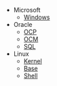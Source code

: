 <!-- _navbar.md -->

* Microsoft
  * [Windows](/microsoft/windows/)
* Oracle
  * [OCP](/oracle/ocp/)
  * [OCM](/oracle/ocm/)
  * [SQL](/oracle/sql/)
* Linux
  * [Kernel](/linux/kernel/)
  * [Base](/linux/base/)
  * [Shell](/linux/shell/)

